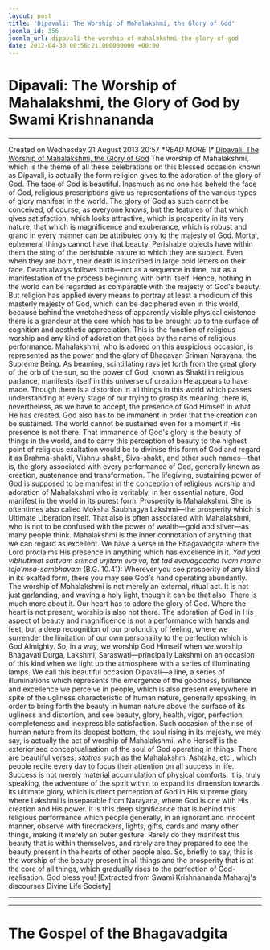 ```yaml
---
layout: post
title: 'Dipavali: The Worship of Mahalakshmi, the Glory of God'
joomla_id: 356
joomla_url: dipavali-the-worship-of-mahalakshmi-the-glory-of-god
date: 2012-04-30 00:56:21.000000000 +00:00
---
```

# Dipavali: The Worship of Mahalakshmi, the Glory of God by Swami Krishnananda
* * *
Created on Wednesday 21 August 2013 20:57
**READ MORE \\\** [Dipavali: The Worship of Mahalakshmi, the Glory of God](http://www.swami-krishnananda.org/disc/disc_109.html)
The worship of Mahalakshmi, which is the theme of all these celebrations on this blessed occasion known as Dipavali, is actually the form religion gives to the adoration of the glory of God. The face of God is beautiful. Inasmuch as no one has beheld the face of God, religious prescriptions give us representations of the various types of glory manifest in the world. The glory of God as such cannot be conceived, of course, as everyone knows, but the features of that which gives satisfaction, which looks attractive, which is prosperity in its very nature, that which is magnificence and exuberance, which is robust and grand in every manner can be attributed only to the majesty of God.
Mortal, ephemeral things cannot have that beauty. Perishable objects have within them the sting of the perishable nature to which they are subject. Even when they are born, their death is inscribed in large bold letters on their face. Death always follows birth—not as a sequence in time, but as a manifestation of the process beginning with birth itself. Hence, nothing in the world can be regarded as comparable with the majesty of God's beauty.
But religion has applied every means to portray at least a modicum of this masterly majesty of God, which can be deciphered even in this world, because behind the wretchedness of apparently visible physical existence there is a grandeur at the core which has to be brought up to the surface of cognition and aesthetic appreciation. This is the function of religious worship and any kind of adoration that goes by the name of religious performance.
Mahalakshmi, who is adored on this auspicious occasion, is represented as the power and the glory of Bhagavan Sriman Narayana, the Supreme Being. As beaming, scintillating rays jet forth from the great glory of the orb of the sun, so the power of God, known as Shakti in religious parlance, manifests itself in this universe of creation He appears to have made. Though there is a distortion in all things in this world which passes understanding at every stage of our trying to grasp its meaning, there is, nevertheless, as we have to accept, the presence of God Himself in what He has created. God also has to be immanent in order that the creation can be sustained. The world cannot be sustained even for a moment if His presence is not there.
That immanence of God's glory is the beauty of things in the world, and to carry this perception of beauty to the highest point of religious exaltation would be to divinise this form of God and regard it as Brahma-shakti, Vishnu-shakti, Siva-shakti, and other such names—that is, the glory associated with every performance of God, generally known as creation, sustenance and transformation. The lifegiving, sustaining power of God is supposed to be manifest in the conception of religious worship and adoration of Mahalakshmi who is veritably, in her essential nature, God manifest in the world in its purest form.
Prosperity is Mahalakshmi. She is oftentimes also called Moksha Saubhagya Lakshmi—the prosperity which is Ultimate Liberation itself. That also is often associated with Mahalakshmi, who is not to be confused with the power of wealth—gold and silver—as many people think. Mahalakshmi is the inner connotation of anything that we can regard as excellent.
We have a verse in the Bhagavadgita where the Lord proclaims His presence in anything which has excellence in it. _Yad yad vibhutimat sattvam srimad urjitam eva va, tat tad evavagaccha tvam mama tejo'msa-sambhavam_ (B.G. 10.41): Wherever you see prosperity of any kind in its exalted form, there you may see God's hand operating abundantly.
The worship of Mahalakshmi is not merely an external, ritual act. It is not just garlanding, and waving a holy light, though it can be that also. There is much more about it. Our heart has to adore the glory of God. Where the heart is not present, worship is also not there. The adoration of God in His aspect of beauty and magnificence is not a performance with hands and feet, but a deep recognition of our profundity of feeling, where we surrender the limitation of our own personality to the perfection which is God Almighty.
So, in a way, we worship God Himself when we worship Bhagavati Durga, Lakshmi, Saraswati—principally Lakshmi on an occasion of this kind when we light up the atmosphere with a series of illuminating lamps. We call this beautiful occasion Dipavali—a line, a series of illuminations which represents the emergence of the goodness, brilliance and excellence we perceive in people, which is also present everywhere in spite of the ugliness characteristic of human nature, generally speaking, in order to bring forth the beauty in human nature above the surface of its ugliness and distortion, and see beauty, glory, health, vigor, perfection, completeness and inexpressible satisfaction. Such occasion of the rise of human nature from its deepest bottom, the soul rising in its majesty, we may say, is actually the act of worship of Mahalakshmi, who Herself is the exteriorised conceptualisation of the soul of God operating in things.
There are beautiful verses, _stotras_ such as the Mahalakshmi Ashtaka, etc., which people recite every day to focus their attention on all success in life. Success is not merely material accumulation of physical comforts. It is, truly speaking, the adventure of the spirit within to expand its dimension towards its ultimate glory, which is direct perception of God in His supreme glory where Lakshmi is inseparable from Narayana, where God is one with His creation and His power. It is this deep significance that is behind this religious performance which people generally, in an ignorant and innocent manner, observe with firecrackers, lights, gifts, cards and many other things, making it merely an outer gesture. Rarely do they manifest this beauty that is within themselves, and rarely are they prepared to see the beauty present in the hearts of other people also.
So, briefly to say, this is the worship of the beauty present in all things and the prosperity that is at the core of all things, which gradually rises to the perfection of God-realisation. God bless you!
[Extracted from Swami Krishnananda Maharaj's discourses Divine Life Society]
* * *
* * *
# The Gospel of the Bhagavadgita
